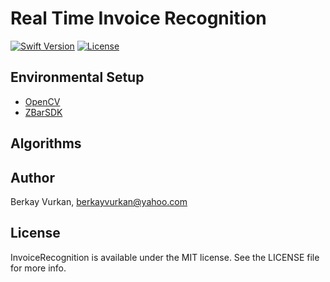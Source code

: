 # Real Time Invoice Recognition

[![Swift Version](https://img.shields.io/badge/Swift-4%20&%205-41ab5d.svg)](https://developer.apple.com/swift)
[![License](https://img.shields.io/github/license/brkyvrkn/InvoiceRecognition?style=plastic)](https://github.com/brkyvrkn/InvoiceRecognition/blob/master/LICENSE)



## Environmental Setup

- [OpenCV](https://github.com/brkyvrkn/InvoiceRecognition/wiki/OpenCV-iOS-with-Swift)
- [ZBarSDK](https://github.com/brkyvrkn/InvoiceRecognition/wiki/OpenCV-iOS-with-Swift)

## Algorithms


## Author

Berkay Vurkan, berkayvurkan@yahoo.com

## License

InvoiceRecognition is available under the MIT license. See the LICENSE file for more info.
